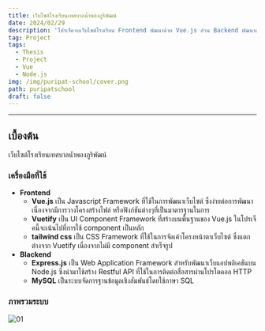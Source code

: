 ```yaml
---
title: เว็บไซต์โรงเรียนเทศบาลน้ำพองภูริพัฒน์
date: 2024/02/29
description: 'โปรเจ็คจบเว็บไซต์โรงเรียน Frontend พัฒนาด้วย Vue.js ส่วน Backend พัฒนาด้วย Node.js , Express.js และ MySql '
tag: Project
tags:
  - Thesis
  - Project
  - Vue
  - Node.js
img: /img/puripat-school/cover.png
path: puripatschool
draft: false
---
```


---
## เบื้องต้น

เว็บไซต์โรงเรียนเทศบาลน้ำพองภูริพัฒน์

### เครื่องมือที่ใช้
- **Frontend**
   - **Vue.js** เป็น Javascript Framework ที่ใช้ในการพัฒนาเว็บไซต์ ซึ่งง่ายต่อการพัฒนาเนื่องจากมีการวางโครงสร้างไฟล์ หรือฟังก์ชันต่างๆที่เป็นมาตารฐานในการ
   - **Vuetify** เป็น UI Component Framework ที่สร้างบนพื้นฐานของ Vue.js ในโปรเจ็คนี้จะเน้นไปที่การใช้ component เป็นหลัก
   - **tailwind css** เป็น CSS Framework ที่ใช้ในการจัดเค้าโครงหน้าตาเว็บไซต์ ซึ่งแตกต่างจาก Vuetify เนื่องจากไม่มี component สำเร็จรูป
- **Blackend**
   - **Express.js** เป็น Web Application Framework สำหรับพัฒนาเว็บแอปพลิเคชันบน Node.js ซึ่งนำมาใช้สร้าง Restful API ที่ใช้ในการติดต่อสื่อสารผ่านโปรโตคอล HTTP
   - **MySQL** เป็นระบบจัดการฐานข้อมูลเชิงสัมพันธ์โดยใช้ภาษา SQL


### ภาพรวมระบบ

![01](/img/puripat-school/01.jpg)
